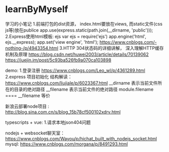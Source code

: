 # learnByMyself
学习的小笔记
1.前端打包的dist资源， index.html要放在views, 而static文件(css js等)放在publice
  app.use(express.static(path.join(__dirname, 'public')));
2.Express使用html模板: ejs
  var ejs = require('ejs')  app.engine('html', ejs.__express); app.set('view engine', 'html');
  https://www.cnblogs.com/-nothing-/p/4943354.html
3.HTTP 304状态码的详细讲解， 深入理解HTTP缓存机制及原理
  https://blog.csdn.net/huwei2003/article/details/70139062
  https://juejin.im/post/5c93ba526fb9a070ca103898

demo: 
1.登录注册 https://www.cnblogs.com/Leo_wl/p/4361289.html
2.express 项目初始化 结构解读：https://www.cnblogs.com/liujiale/p/6023367.html
  __dirname 表示当前文件所在的目录的绝对路径
  __filename 表示当前文件的绝对路径
  module.filename ==== __filename 等价

新浪云部署node项目 :
http://blog.sina.com.cn/s/blog_15b78cf500102xdrv.html

typescripts + vue:
1.请求本地json404问题

nodejs + websocket聊天室：https://www.cnblogs.com/Wayou/p/hichat_built_with_nodejs_socket.html
mysql: https://www.cnblogs.com/morgana/p/8491293.html
